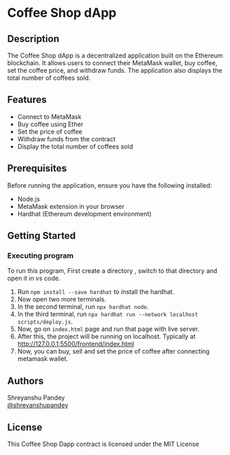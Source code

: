 # Coffee Shop dApp

## Description

The Coffee Shop dApp is a decentralized application built on the Ethereum blockchain. It allows users to connect their MetaMask wallet, buy coffee, set the coffee price, and withdraw funds. The application also displays the total number of coffees sold.

## Features

- Connect to MetaMask
- Buy coffee using Ether
- Set the price of coffee
- Withdraw funds from the contract
- Display the total number of coffees sold

## Prerequisites

Before running the application, ensure you have the following installed:

- Node.js
- MetaMask extension in your browser
- Hardhat (Ethereum development environment)

## Getting Started

### Executing program
To run this program, First create a directory , switch to that directory and open it in vs code.
1) Run ```npm install --save hardhat``` to install the hardhat.
2) Now open two more terminals.
3) In the second terminal, run ```npx hardhat node```.
4) In the third terminal, run ```npx hardhat run --network localhost scripts/deploy.js```.
5) Now, go on ```index.html``` page and run that page with live server.
6) After this, the project will be running on localhost. Typically at http://127.0.0.1:5500/frontend/index.html
7) Now, you can buy, sell and set the price of coffee after connecting metamask wallet.

## Authors

Shreyanshu Pandey <br> [@shreyanshupandey](pandeyrishi562@gmail.com)

## License

This Coffee Shop Dapp contract is licensed under the MIT License 



